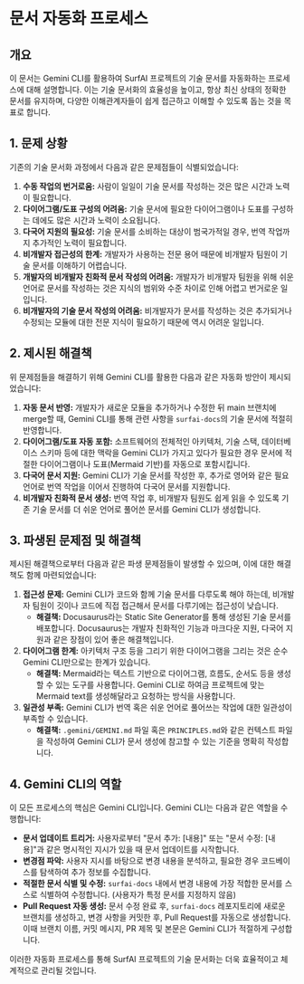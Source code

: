 # 문서 자동화 프로세스

## 개요

이 문서는 Gemini CLI를 활용하여 SurfAI 프로젝트의 기술 문서를 자동화하는 프로세스에 대해 설명합니다. 이는 기술 문서화의 효율성을 높이고, 항상 최신 상태의 정확한 문서를 유지하며, 다양한 이해관계자들이 쉽게 접근하고 이해할 수 있도록 돕는 것을 목표로 합니다.

## 1. 문제 상황

기존의 기술 문서화 과정에서 다음과 같은 문제점들이 식별되었습니다:

1.  **수동 작업의 번거로움:** 사람이 일일이 기술 문서를 작성하는 것은 많은 시간과 노력이 필요합니다.
2.  **다이어그램/도표 구성의 어려움:** 기술 문서에 필요한 다이어그램이나 도표를 구성하는 데에도 많은 시간과 노력이 소요됩니다.
3.  **다국어 지원의 필요성:** 기술 문서를 소비하는 대상이 범국가적일 경우, 번역 작업까지 추가적인 노력이 필요합니다.
4.  **비개발자 접근성의 한계:** 개발자가 사용하는 전문 용어 때문에 비개발자 팀원이 기술 문서를 이해하기 어렵습니다.
5.  **개발자의 비개발자 친화적 문서 작성의 어려움:** 개발자가 비개발자 팀원을 위해 쉬운 언어로 문서를 작성하는 것은 지식의 범위와 수준 차이로 인해 어렵고 번거로운 일입니다.
6.  **비개발자의 기술 문서 작성의 어려움:** 비개발자가 문서를 작성하는 것은 추가되거나 수정되는 모듈에 대한 전문 지식이 필요하기 때문에 역시 어려운 일입니다.

## 2. 제시된 해결책

위 문제점들을 해결하기 위해 Gemini CLI를 활용한 다음과 같은 자동화 방안이 제시되었습니다:

1.  **자동 문서 반영:** 개발자가 새로운 모듈을 추가하거나 수정한 뒤 main 브랜치에 merge할 때, Gemini CLI를 통해 관련 사항을 `surfai-docs`의 기술 문서에 적절히 반영합니다.
2.  **다이어그램/도표 자동 포함:** 소프트웨어의 전체적인 아키텍처, 기술 스택, 데이터베이스 스키마 등에 대한 맥락을 Gemini CLI가 가지고 있다가 필요한 경우 문서에 적절한 다이어그램이나 도표(Mermaid 기반)를 자동으로 포함시킵니다.
3.  **다국어 문서 지원:** Gemini CLI가 기술 문서를 작성한 후, 추가로 영어와 같은 필요 언어로 번역 작업을 이어서 진행하여 다국어 문서를 지원합니다.
4.  **비개발자 친화적 문서 생성:** 번역 작업 후, 비개발자 팀원도 쉽게 읽을 수 있도록 기존 기술 문서를 더 쉬운 언어로 풀어쓴 문서를 Gemini CLI가 생성합니다.

## 3. 파생된 문제점 및 해결책

제시된 해결책으로부터 다음과 같은 파생 문제점들이 발생할 수 있으며, 이에 대한 해결책도 함께 마련되었습니다:

1.  **접근성 문제:** Gemini CLI가 코드와 함께 기술 문서를 다루도록 해야 하는데, 비개발자 팀원이 깃이나 코드에 직접 접근해서 문서를 다루기에는 접근성이 낮습니다.
    *   **해결책:** Docusaurus라는 Static Site Generator를 통해 생성된 기술 문서를 배포합니다. Docusaurus는 개발자 친화적인 기능과 마크다운 지원, 다국어 지원과 같은 장점이 있어 좋은 해결책입니다.
2.  **다이어그램 한계:** 아키텍처 구조 등을 그리기 위한 다이어그램을 그리는 것은 순수 Gemini CLI만으로는 한계가 있습니다.
    *   **해결책:** Mermaid라는 텍스트 기반으로 다이어그램, 흐름도, 순서도 등을 생성할 수 있는 도구를 사용합니다. Gemini CLI로 하여금 프로젝트에 맞는 Mermaid text를 생성해달라고 요청하는 방식을 사용합니다.
3.  **일관성 부족:** Gemini CLI가 번역 혹은 쉬운 언어로 풀어쓰는 작업에 대한 일관성이 부족할 수 있습니다.
    *   **해결책:** `.gemini/GEMINI.md` 파일 혹은 `PRINCIPLES.md`와 같은 컨텍스트 파일을 작성하여 Gemini CLI가 문서 생성에 참고할 수 있는 기준을 명확히 작성합니다.

## 4. Gemini CLI의 역할

이 모든 프로세스의 핵심은 Gemini CLI입니다. Gemini CLI는 다음과 같은 역할을 수행합니다:

*   **문서 업데이트 트리거:** 사용자로부터 "문서 추가: [내용]" 또는 "문서 수정: [내용]"과 같은 명시적인 지시가 있을 때 문서 업데이트를 시작합니다.
*   **변경점 파악:** 사용자 지시를 바탕으로 변경 내용을 분석하고, 필요한 경우 코드베이스를 탐색하여 추가 정보를 수집합니다.
*   **적절한 문서 식별 및 수정:** `surfai-docs` 내에서 변경 내용에 가장 적합한 문서를 스스로 식별하여 수정합니다. (사용자가 특정 문서를 지정하지 않음)
*   **Pull Request 자동 생성:** 문서 수정 완료 후, `surfai-docs` 레포지토리에 새로운 브랜치를 생성하고, 변경 사항을 커밋한 후, Pull Request를 자동으로 생성합니다. 이때 브랜치 이름, 커밋 메시지, PR 제목 및 본문은 Gemini CLI가 적절하게 구성합니다.

이러한 자동화 프로세스를 통해 SurfAI 프로젝트의 기술 문서화는 더욱 효율적이고 체계적으로 관리될 것입니다.
